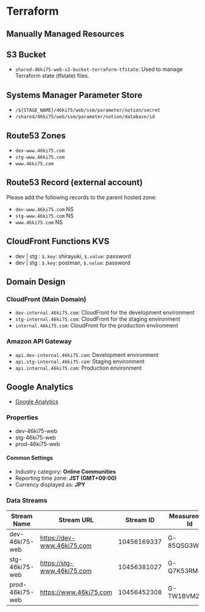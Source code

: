 # Terraform

## Manually Managed Resources

## S3 Bucket

- `shared-46ki75-web-s3-bucket-terraform-tfstate`: Used to manage Terraform state (tfstate) files.

## Systems Manager Parameter Store

- `/${STAGE_NAME}/46ki75/web/ssm/parameter/notion/secret`
- `/shared/46ki75/web/ssm/parameter/notion/database/id`

## Route53 Zones

- `dev-www.46ki75.com`
- `stg-www.46ki75.com`
- `www.46ki75.com`

## Route53 Record (external account)

Please add the following records to the parent hosted zone:

- `dev-www.46ki75.com` NS
- `stg-www.46ki75.com` NS
- `www.46ki75.com` NS

## CloudFront Functions KVS

- dev | stg : `$.key`: shirayuki, `$.value`: password
- dev | stg : `$.key`: postman, `$.value`: password

## Domain Design

### CloudFront (Main Domain)

- `dev-internal.46ki75.com`: CloudFront for the development environment
- `stg-internal.46ki75.com`: CloudFront for the staging environment
- `internal.46ki75.com`: CloudFront for the production environment

### Amazon API Gateway

- `api.dev-internal.46ki75.com`: Development environment
- `api.stg-internal.46ki75.com`: Staging environment
- `api.internal.46ki75.com`: Production environment

## Google Analytics

- [Google Analytics](https://analytics.google.com/analytics/web)

### Properties

- dev-46ki75-web
- stg-46ki75-web
- prod-46ki75-web

#### Common Settings

- Industry category: **Online Communities**
- Reporting time zone: **JST (GMT+09:00)**
- Currency displayed as: **JPY**

### Data Streams

| Stream Name     | Stream URL                   | Stream ID   | Measurement Id |
| --------------- | ---------------------------- | ----------- | -------------- |
| dev-46ki75-web  | <https://dev-www.46ki75.com> | 10456169337 | G-85QSG3WH5F   |
| stg-46ki75-web  | <https://stg-www.46ki75.com> | 10456381027 | G-Q7K53RM4VC   |
| prod-46ki75-web | <https://www.46ki75.com>     | 10456452308 | G-TW1BVM24YT   |
